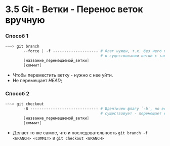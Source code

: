 # 3.5 Git - Ветки - Перенос веток вручную 

### Способ 1 

```powershell
~~~> git branch
        --force | -f -------------------- # Флаг нужен, т.к. без него появится ошибка  
                                          # о существовании ветки с таким названием!
        [название_перемещаемой_ветки]
        [коммит]
```
+ Чтобы переместить ветку - нужно с нее уйти.
+ Не перемещает _HEAD_;


### Способ 2

```powershell
~~~> git checkout
        -B ------------------------------ # Идентичен флагу `-b`, но если ветка с таким названием
                                          # существовует - перемещает её до указанного коммита ;
        [название_перемещаемой_ветки]
        [коммит]
```
+ Делает то же самое, что и последовательность `git branch -f <BRANCH> <COMMIT>` и `git checkout <BRANCH>`

